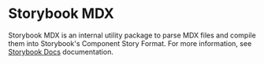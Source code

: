 # Storybook MDX

Storybook MDX is an internal utility package to parse MDX files and compile them into Storybook's Component Story Format. For more information, see [Storybook Docs](https://storybook.js.org/docs/react/writing-docs/introduction) documentation.
